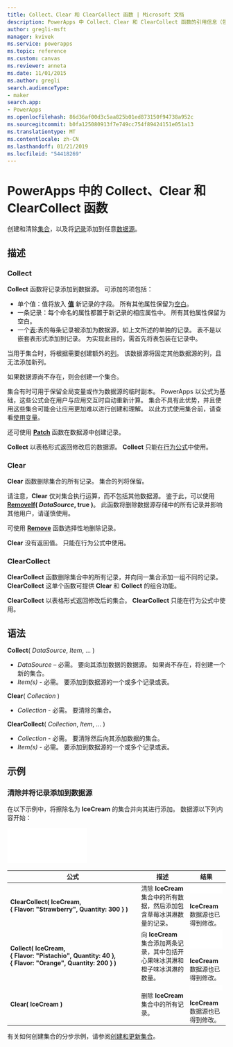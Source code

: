 ```yaml
---
title: Collect、Clear 和 ClearCollect 函数 | Microsoft 文档
description: PowerApps 中 Collect、Clear 和 ClearCollect 函数的引用信息（包括语法和示例）
author: gregli-msft
manager: kvivek
ms.service: powerapps
ms.topic: reference
ms.custom: canvas
ms.reviewer: anneta
ms.date: 11/01/2015
ms.author: gregli
search.audienceType:
- maker
search.app:
- PowerApps
ms.openlocfilehash: 86d36af00d3c5aa825b01ed873150f94738a952c
ms.sourcegitcommit: b0fa125080913f7e749cc754f89424151e051a13
ms.translationtype: MT
ms.contentlocale: zh-CN
ms.lasthandoff: 01/21/2019
ms.locfileid: "54418269"
---
```

# <a name="collect-clear-and-clearcollect-functions-in-powerapps"></a>PowerApps 中的 Collect、Clear 和 ClearCollect 函数

创建和清除[集合](../working-with-data-sources.md#collections)，以及将[记录](../working-with-tables.md#records)添加到任意[数据源](../working-with-data-sources.md)。

## <a name="description"></a>描述

### <a name="collect"></a>Collect

**Collect** 函数将记录添加到数据源。 可添加的项包括：

- 单个值：值将放入 **[值](function-value.md)** 新记录的字段。  所有其他属性保留为[空白](function-isblank-isempty.md)。
- 一条记录：每个命名的属性都置于新记录的相应属性中。  所有其他属性保留为空白。
- 一个[表](../working-with-tables.md):表的每条记录被添加为数据源，如上文所述的单独的记录。 表不是以嵌套表形式添加到记录。 为实现此目的，需首先将表包装在记录中。

当用于集合时，将根据需要创建额外的[列](../working-with-tables.md#columns)。 该数据源将固定其他数据源的列，且无法添加新列。  

如果数据源尚不存在，则会创建一个集合。

集合有时可用于保留全局变量或作为数据源的临时副本。 PowerApps 以公式为基础，这些公式会在用户与应用交互时自动重新计算。 集合不具有此优势，并且使用这些集合可能会让应用更加难以进行创建和理解。 以此方式使用集合前，请查看[使用变量](../working-with-variables.md)。

还可使用 **[Patch](function-patch.md)** 函数在数据源中创建记录。

**Collect** 以表格形式返回修改后的数据源。  **Collect** 只能在[行为公式](../working-with-formulas-in-depth.md)中使用。

### <a name="clear"></a>Clear

**Clear** 函数删除集合的所有记录。  集合的列将保留。

请注意，**Clear** 仅对集合执行运算，而不包括其他数据源。  鉴于此，可以使用 **[RemoveIf](function-remove-removeif.md)( *DataSource*, true )**。  此函数将删除数据源存储中的所有记录并影响其他用户，请谨慎使用。

可使用 **[Remove](function-remove-removeif.md)** 函数选择性地删除记录。

**Clear** 没有返回值。  只能在行为公式中使用。

### <a name="clearcollect"></a>ClearCollect

**ClearCollect** 函数删除集合中的所有记录，并向同一集合添加一组不同的记录。  **ClearCollect** 这单个函数可提供 **Clear** 和 **Collect** 的组合功能。

**ClearCollect** 以表格形式返回修改后的集合。  **ClearCollect** 只能在行为公式中使用。

## <a name="syntax"></a>语法

**Collect**( *DataSource*, *Item*, ... )

* *DataSource* – 必需。 要向其添加数据的数据源。  如果尚不存在，将创建一个新的集合。
* *Item(s)* - 必需。  要添加到数据源的一个或多个记录或表。  

**Clear**( *Collection* )

* *Collection* - 必需。 要清除的集合。

**ClearCollect**( *Collection*, *Item*, ... )

* *Collection* - 必需。 要清除然后向其添加数据的集合。
* *Item(s)* - 必需。  要添加到数据源的一个或多个记录或表。  

## <a name="examples"></a>示例

### <a name="clearing-and-adding-records-to-a-data-source"></a>清除并将记录添加到数据源

在以下示例中，将擦除名为 **IceCream** 的集合并向其进行添加。 数据源以下列内容开始：

![示例数据源](media/function-clear-collect-clearcollect/icecream.png)

| 公式 | 描述 | 结果 |
| --- | --- | --- |
| **ClearCollect( IceCream, {&nbsp;Flavor:&nbsp;"Strawberry",&nbsp;Quantity:&nbsp;300&nbsp;} )** |清除 **IceCream** 集合中的所有数据，然后添加包含草莓冰淇淋数量的记录。 |<style> i m g {最大宽度： none} </style> ![具有一条记录的表](media/function-clear-collect-clearcollect/icecream-clearcollect.png)<br><br>**IceCream** 数据源也已得到修改。 |
| **Collect( IceCream, {&nbsp;Flavor:&nbsp;"Pistachio",&nbsp;Quantity:&nbsp;40&nbsp;}, {&nbsp;Flavor:&nbsp;"Orange",&nbsp;Quantity:&nbsp;200&nbsp;}  )** |向 **IceCream** 集合添加两条记录，其中包括开心果味冰淇淋和橙子味冰淇淋的数量。 |![具有两个记录的表](media/function-clear-collect-clearcollect/icecream-collect.png)<br><br>**IceCream** 数据源也已得到修改。 |
| **Clear( IceCream )** |删除 **IceCream** 集合中的所有记录。 |![空表](media/function-clear-collect-clearcollect/icecream-clear.png)<br><br>**IceCream** 数据源也已得到修改。 |

有关如何创建集合的分步示例，请参阅[创建和更新集合](../create-update-collection.md)。
